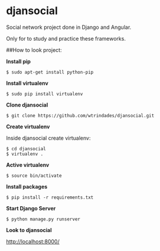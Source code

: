 # djansocial
Social network project done in Django and Angular. 

Only for to study and practice these frameworks.


##How to look project:

**Install pip**

```
$ sudo apt-get install python-pip
```

**Install virtualenv**

```
$ sudo pip install virtualenv
```

**Clone djansocial**

```
$ git clone https://github.com/wtrindades/djansocial.git
```

**Create virtualenv**

Inside djansocial create virtualenv:

```
$ cd djansocial
$ virtualenv .
```

**Active virtualenv**

```
$ source bin/activate
```

**Install packages**

```
$ pip install -r requirements.txt
```

**Start Django Server**

```
$ python manage.py runserver
```

**Look to djansocial**

<http://localhost:8000/>

